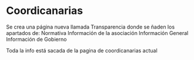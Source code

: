 # Coordicanarias
Se crea una página nueva llamada Transparencia donde se ñaden los apartados de:
 Normativa
 Información de la asociación
    Información General
    Información de Gobierno

Toda la info está sacada de la pagina de coordicanarias actual